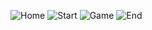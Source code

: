 ![Home](https://user-images.githubusercontent.com/79351812/229385990-42ef87cb-6ae7-4960-80cd-894b9dc7399b.PNG)
![Start](https://user-images.githubusercontent.com/79351812/229386002-a5a310ee-37cc-4509-8de7-650d87495fa5.PNG)
![Game](https://user-images.githubusercontent.com/79351812/229386010-e81a69ec-97f0-44bd-bb15-fb1516fab3c1.PNG)
![End](https://user-images.githubusercontent.com/79351812/229386015-7831d994-751e-4e42-ab03-6d5e087802e2.PNG)
